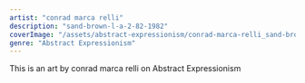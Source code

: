 ```yaml
---
artist: "conrad marca relli"
description: "sand-brown-l-a-2-82-1982"
coverImage: "/assets/abstract-expressionism/conrad-marca-relli_sand-brown-l-a-2-82-1982.jpg"
genre: "Abstract Expressionism"
---
```

This is an art by conrad marca relli on Abstract Expressionism

